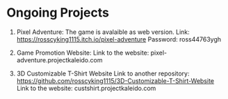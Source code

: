 # Ongoing Projects
1. Pixel Adventure:
The game is avalaible as web version.
Link: https://rosscyking1115.itch.io/pixel-adventure
Password: ross44763ygh

2. Game Promotion Website:
Link to the website: pixel-adventure.projectkaleido.com

3. 3D Customizable T-Shirt Website
Link to another repository: https://github.com/rosscyking1115/3D-Customizable-T-Shirt-Website
Link to the website: custshirt.projectkaleido.com
